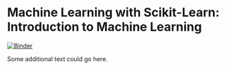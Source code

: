 # Machine Learning with Scikit-Learn: Introduction to Machine Learning

[![Binder](https://mybinder.org/badge.svg)](https://mybinder.org/v2/gh/oreillymedia/binder-experiment/master)

Some additional text could go here.
